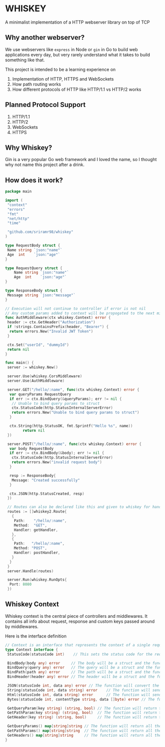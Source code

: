 # WHISKEY

A minimalist implementation of a HTTP webserver library on top of TCP

## Why another webserver?

We use webservers like `express` in Node or `gin` in Go to build web applications every day, but very rarely understand what it takes to build something like that.

This project is intended to be a learning experience on

1. Implementation of HTTP, HTTPS and WebSockets
2. How path routing works
3. How different protocols of HTTP like HTTP/1.1 vs HTTP/2 works

## Planned Protocol Support

1. HTTP/1.1
2. HTTP/2
3. WebSockets
4. HTTPS

## Why Whiskey?

Gin is a very popular Go web framework and I loved the name, so I thought why not name this project after a drink.

## How does it work?

```go
package main

import (
 "context"
 "errors"
 "fmt"
 "net/http"
 "time"

 "github.com/sriramr98/whiskey"
)

type RequestBody struct {
 Name string `json:"name"`
 Age  int    `json:"age"`
}

type RequestQuery struct {
    Name string `json:"name"`
    Age  int    `json:"age"`
}

type ResponseBody struct {
 Message string `json:"message"`
}

// Execution will not continue to controller if error is not nil
// Any custom params added to context will be propogated to the next middleware / controller
func AuthMiddleware(ctx whiskey.Context) error {
 header := ctx.GetHeader("Authorization")
 if !strings.ContainsPrefix(header, "Bearer") {
  return errors.New("Invalid JWT Token")
 }

 ctx.Set("userId", "dummyId")
 return nil
}

func main() {
 server := whiskey.New()

 server.Use(whiskey.CorsMiddleware)
 server.Use(AuthMiddleware)

 server.GET("/hello/:name", func(ctx whiskey.Context) error {
  var queryParams RequestQuery
  if err := ctx.BindQuery(&queryParams); err != nil {
   // Unable to bind query params to struct
   ctx.StatusCode(http.StatusInternalServerError)
   return errors.New("Unable to bind query params to struct")
  }

  ctx.String(http.StatusOK, fmt.Sprintf("Hello %s", name))
        return nil
 })

 server.POST("/hello/:name", func(ctx whiskey.Context) error {
  var body RequestBody
  if err := ctx.BindBody(&body); err != nil {
   ctx.StatusCode(http.StatusInternalServerError)
   return errors.New("invalid request body")
  }

  resp := ResponseBody{
   Message: "Created successfully"
  }

  ctx.JSON(http.StatusCreated, resp)
 })

 // Routes can also be declared like this and given to whiskey for handling to make configuration easy
 routes := []whiskey2.Route{
   {
    Path:    "/hello/:name",
    Method:  "GET",
    Handler: getHandler,
   },
   {
    Path:   "/hello/:name",
    Method: "POST",
    Handler: postHandler,
   }
  }
 }
 server.Handle(routes)

 server.Run(whiskey.RunOpts{
  Port: 8080
 })

```

## Whiskey Context

Whiskey context is the central piece of controllers and middlewares. It contains all info about request, response and custom keys passed around by middlewares.

Here is the interface definition

```go
// Context is an interface that represents the context of a single request. It contains all information regarding that request and is propagated through all middlewares
type Context interface {
 StatusCode(statusCode int)    // This sets the status code for the request to be sent with the response

 BindBody(body any) error     // The body will be a struct and the function will add the body parameters to the struct. The request body is expected to be a valid JSON
 BindQuery(query any) error   // The query will be a struct and the function will add the query parameters to the struct.
 BindPath(path any) error     // The path will be a struct and the function will add the path parameters to the struct.
 BindHeader(header any) error // The header will be a struct and the function will add the header parameters to the struct.

 JSON(statusCode int, data any) error // The function will convert the data to JSON and send it as a response
 String(statusCode int, data string) error    // The function will send the data as a string response
 Html(statusCode int, data string) error      // The function will send the data as a HTML response
 Bytes(statusCode int, contentType string, data []byte) error // The function will send the data as a byte array response

 GetQueryParam(key string) (string, bool) // The function will return the query parameter value for the given key. The boolean denotes whether the query param exists
 GetPathParam(key string) (string, bool)  // The function will return the path parameter value for the given key. The boolean denotes whether the path param exists
 GetHeader(key string) (string, bool)     // The function will return the header value for the given key. The boolean denotes whether the header exists

 GetQueryParams() map[string]string // The function will return all the query parameters
 GetPathParams() map[string]string  // The function will return all the path parameters
 GetHeaders() map[string]string     // The function will return all the headers
}
```

